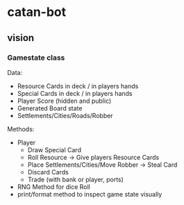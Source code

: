 # catan-bot

## vision

### Gamestate class
Data:
- Resource Cards in deck / in players hands
- Special Cards in deck / in players hands
- Player Score (hidden and public)
- Generated Board state 
- Settlements/Cities/Roads/Robber


Methods:
- Player
    - Draw Special Card
    - Roll Resource -> Give players Resource Cards
    - Place Settlements/Cities/Move Robber -> Steal Card
    - Discard Cards
    - Trade (with bank or player, ports)
- RNG Method for dice Roll
- print/format method to inspect game state visually
